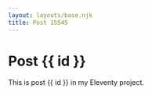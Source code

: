 ```yaml
---
layout: layouts/base.njk
title: Post 15545
---
```


# Post {{ id }}

This is post {{ id }} in my Eleventy project.
